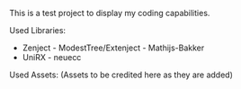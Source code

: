 This is a test project to display my coding capabilities.

Used Libraries:
- Zenject - ModestTree/Extenject - Mathijs-Bakker
- UniRX - neuecc

Used Assets:
(Assets to be credited here as they are added)
